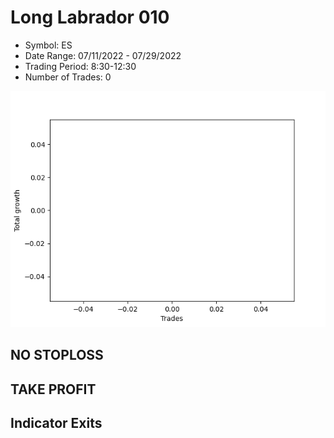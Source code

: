 # Long Labrador 010 
- Symbol: ES
- Date Range: 07/11/2022 - 07/29/2022
- Trading Period: 8:30-12:30
- Number of Trades: 0

![Plot](LongLabrador010ES.png)
## NO STOPLOSS











## TAKE PROFIT






## Indicator Exits



